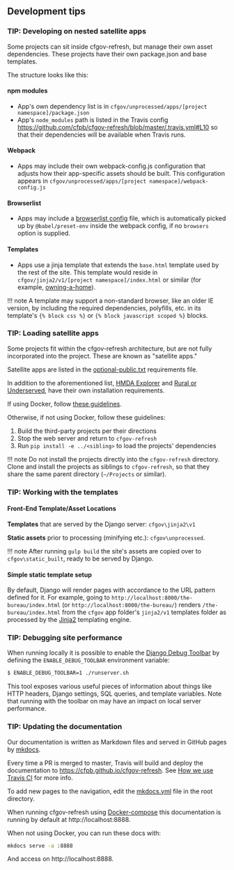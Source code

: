 ## Development tips

### TIP: Developing on nested satellite apps
Some projects can sit inside cfgov-refresh, but manage their own asset
dependencies. These projects have their own package.json and base templates.

The structure looks like this:

#### npm modules
- App's own dependency list is in
  `cfgov/unprocessed/apps/[project namespace]/package.json`
- App's `node_modules` path is listed in the Travis config
  https://github.com/cfpb/cfgov-refresh/blob/master/.travis.yml#L10
  so that their dependencies will be available when Travis runs.

#### Webpack
- Apps may include their own webpack-config.js configuration that adjusts how
  their app-specific assets should be built. This configuration appears in
  `cfgov/unprocessed/apps/[project namespace]/webpack-config.js`

#### Browserlist
- Apps may include a
  [browserlist config](https://github.com/browserslist/browserslist#config-file)
  file, which is automatically picked up by `@babel/preset-env` inside the
  webpack config, if no `browsers` option is supplied.

#### Templates
- Apps use a jinja template that extends the `base.html`
  template used by the rest of the site.
  This template would reside in `cfgov/jinja2/v1/[project namespace]/index.html`
  or similar (for example, [owning-a-home](https://github.com/cfpb/cfgov-refresh/blob/master/cfgov/jinja2/v1/owning-a-home/explore-rates/index.html)).

!!! note
    A template may support a non-standard browser, like an older IE version,
    by including the required dependencies, polyfills, etc. in its
    template's `{% block css %}` or `{% block javascript scoped %}` blocks.


### TIP: Loading satellite apps
Some projects fit within the cfgov-refresh architecture,
but are not fully incorporated into the project.
These are known as "satellite apps."

Satellite apps are listed in the
[optional-public.txt](https://github.com/cfpb/cfgov-refresh/blob/master/requirements/optional-public.txt)
requirements file.

In addition to the aforementioned list,
[HMDA Explorer](https://github.com/cfpb/hmda-explorer) and
[Rural or Underserved](https://github.com/cfpb/rural-or-underserved-test),
have their own installation requirements.

If using Docker, follow
[these guidelines](https://github.com/cfpb/cfgov-refresh/blob/master/docs/usage.md#develop-satellite-apps).

Otherwise, if not using Docker, follow these guidelines:

1. Build the third-party projects per their directions
1. Stop the web server and return to `cfgov-refresh`
1. Run `pip install -e ../<sibling>` to load the projects' dependencies

!!! note
    Do not install the projects directly into the `cfgov-refresh` directory.
    Clone and install the projects as siblings to `cfgov-refresh`,
    so that they share the same parent directory (`~/Projects` or similar).

### TIP: Working with the templates

#### Front-End Template/Asset Locations

**Templates** that are served by the Django server: `cfgov\jinja2\v1`

**Static assets** prior to processing (minifying etc.): `cfgov\unprocessed`.

!!! note
    After running `gulp build` the site's assets are copied over to `cfgov\static_built`,
    ready to be served by Django.

#### Simple static template setup

By default, Django will render pages with accordance to the URL pattern defined
for it. For example, going to `http://localhost:8000/the-bureau/index.html`
(or `http://localhost:8000/the-bureau/`) renders `/the-bureau/index.html` from
the `cfgov` app folder's `jinja2/v1` templates folder as processed
by the [Jinja2](http://jinja.pocoo.org/docs) templating engine.

### TIP: Debugging site performance

When running locally it is possible to enable the
[Django Debug Toolbar](https://django-debug-toolbar.readthedocs.io/en/stable/)
by defining the `ENABLE_DEBUG_TOOLBAR` environment variable:

```sh
$ ENABLE_DEBUG_TOOLBAR=1 ./runserver.sh
```

This tool exposes various useful pieces of information about things like HTTP headers,
Django settings, SQL queries, and template variables. Note that running with the toolbar on
may have an impact on local server performance.

### TIP: Updating the documentation

Our documentation is written as Markdown files and served in GitHub pages
by [mkdocs](https://www.mkdocs.org/user-guide/deploying-your-docs/).

Every time a PR is merged to master, Travis will build and deploy the documentation to https://cfpb.github.io/cfgov-refresh. See [How we use Travis CI](https://github.com/cfpb/cfgov-refresh/blob/master/docs/travis.md) for more info.

To add new pages to the navigation, edit the [mkdocs.yml](https://github.com/cfpb/cfgov-refresh/blob/master/mkdocs.yml) file in the root directory.

When running cfgov-refresh using [Docker-compose](https://cfpb.github.io/cfgov-refresh/installation/#docker-compose-installation)
this documentation is running by default at http://localhost:8888.

When not using Docker, you can run these docs with:

```bash
mkdocs serve -a :8888
```

And access on http://localhost:8888.
